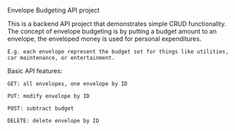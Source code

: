Envelope Budgeting API project

This is a backend API project that demonstrates simple CRUD functionality. The concept of envelope budgeting is by putting a budget amount to an envelope, the enveloped money is used for personal expenditures.

    E.g. each envelope represent the budget set for things like utilities, car maintenance, or entertainment. 

Basic API features:

    GET: all envelopes, one envelope by ID
    
    PUT: modify envelope by ID
    
    POST: subtract budget
    
    DELETE: delete envelope by ID

